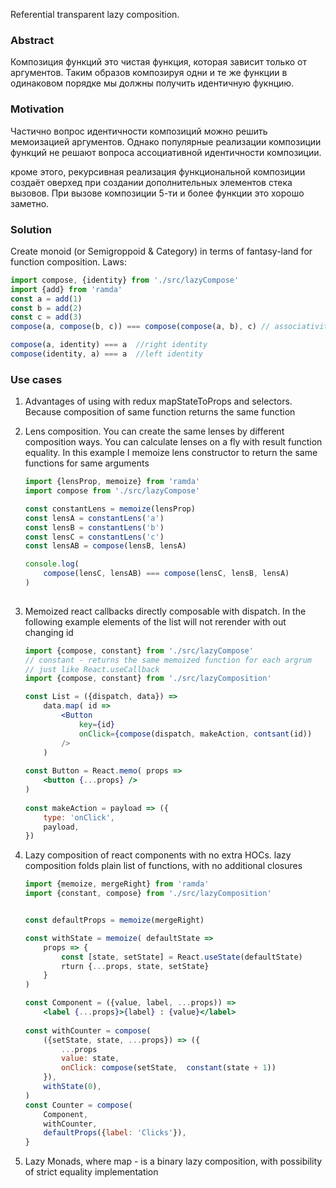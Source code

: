 Referential transparent lazy composition.

### Abstract 
Композиция функций это чистая функция, которая зависит только от аргументов.
Таким образов композируя одни и те же функции в одинаковом порядке мы должны получить идентичную фукнцию.

### Motivation 

Частично вопрос идентичности композиций можно решить 
мемоизацией аргументов.
Однако популярные реализации композиции функций не решают 
вопроса ассоциативной идентичности композиции.

кроме этого, рекурсивная реализация функциональной композиции создаёт оверхед при создании дополнительных элементов стека вызовов.
При вызове композиции 5-ти и более функции это хорошо заметно.

### Solution 
Create monoid (or Semigroppoid & Category) in terms of fantasy-land for function composition.
Laws:


```typescript
import compose, {identity} from './src/lazyCompose'
import {add} from 'ramda'
const a = add(1)
const b = add(2)
const c = add(3)
compose(a, compose(b, c)) === compose(compose(a, b), c) // associativity

compose(a, identity) === a  //right identity
compose(identity, a) === a  //left identity

```

### Use cases 

1. Advantages of using with redux mapStateToProps and selectors. 
Because composition of same function returns the same function

2. Lens composition. 
You can create the same lenses by different composition ways.
You can calculate lenses on a fly with result function equality.
In this example I memoize lens constructor to return the same 
functions for same arguments
    ```typescript
    import {lensProp, memoize} from 'ramda'
    import compose from './src/lazyCompose'
    
    const constantLens = memoize(lensProp)
    const lensA = constantLens('a')
    const lensB = constantLens('b')
    const lensC = constantLens('c')
    const lensAB = compose(lensB, lensA)
    
    console.log(
        compose(lensC, lensAB) === compose(lensC, lensB, lensA)
    )
        
    ```


3. Memoized react callbacks directly composable with dispatch. 
In the following example elements of the list will not rerender with out changing id
    
    ```jsx
    import {compose, constant} from './src/lazyCompose'
    // constant - returns the same memoized function for each argrum
    // just like React.useCallback
    import {compose, constant} from './src/lazyComposition'
    
    const List = ({dispatch, data}) =>
        data.map( id =>
            <Button
                key={id}
                onClick={compose(dispatch, makeAction, contsant(id)) 
            />
        )
        
    const Button = React.memo( props => 
        <button {...props} />
    )
        
    const makeAction = payload => ({
        type: 'onClick',
        payload,
    })
    
    ```


4. Lazy composition of react components with no extra HOCs. 
lazy composition folds plain list of functions, with no additional closures
    
    ```jsx
    import {memoize, mergeRight} from 'ramda'
    import {constant, compose} from './src/lazyComposition'
    
    
    const defaultProps = memoize(mergeRight)
    
    const withState = memoize( defaultState =>
        props => {
            const [state, setState] = React.useState(defaultState)
            rturn {...props, state, setState}
        }
    )

    const Component = ({value, label, ...props)) => 
        <label {...props}>{label} : {value}</label>    
        
    const withCounter = compose(  
        ({setState, state, ...props}) => ({
            ...props
            value: state,
            onClick: compose(setState,  constant(state + 1))
        }),
        withState(0),
    )   
    const Counter = compose(
        Component, 
        withCounter,
        defaultProps({label: 'Clicks'}),
    }

    ```


5. Lazy Monads, where map - is a  binary lazy composition, 
with possibility of strict equality implementation



